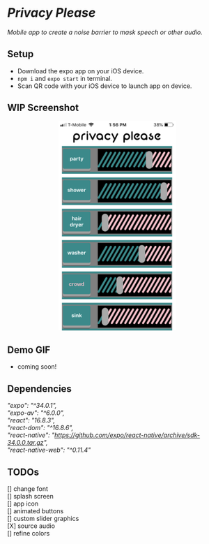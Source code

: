 # _Privacy Please_

_Mobile app to create a noise barrier to mask speech or other audio._

## Setup

- Download the expo app on your iOS device.
- `npm i` and `expo start` in terminal.
- Scan QR code with your iOS device to launch app on device.

## WIP Screenshot  

<p align="center">
<img src="assets/readme/aug26screen.PNG" width="270"></p>


## Demo GIF

- coming soon!

## Dependencies

*"expo": "^34.0.1",*  
*"expo-av": "^6.0.0",*  
*"react": "16.8.3",*  
*"react-dom": "^16.8.6",*  
*"react-native": "https://github.com/expo/react-native/archive/sdk-34.0.0.tar.gz",*  
*"react-native-web": "^0.11.4"*  

## TODOs

[] change font  
[] splash screen  
[] app icon  
[] animated buttons  
[] custom slider graphics  
[X] source audio  
[] refine colors  
 